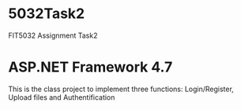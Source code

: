 # 5032Task2
FIT5032 Assignment Task2
# ASP.NET Framework 4.7
This is the class project to implement three functions: Login/Register, Upload files and Authentification
